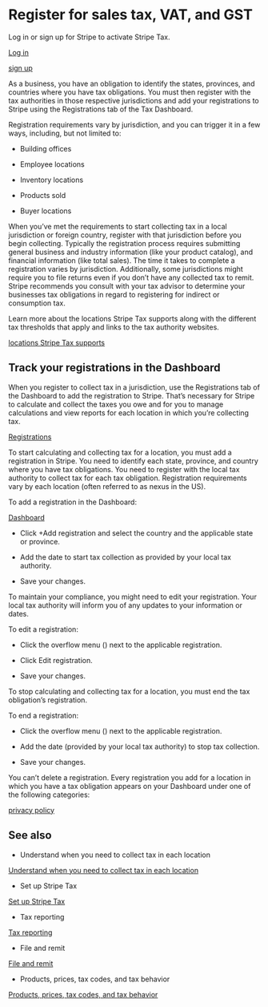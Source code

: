# Register for sales tax, VAT, and GST

Log in or sign up for Stripe to activate Stripe Tax.

[Log in](https://dashboard.stripe.com/settings/tax)

[sign up](https://dashboard.stripe.com/register)

As a business, you have an obligation to identify the states, provinces, and countries where you have tax obligations. You must then register with the tax authorities in those respective jurisdictions and add your registrations to Stripe using the Registrations tab of the Tax Dashboard.

Registration requirements vary by jurisdiction, and you can trigger it in a few ways, including, but not limited to:

- Building offices

- Employee locations

- Inventory locations

- Products sold

- Buyer locations

When you’ve met the requirements to start collecting tax in a local jurisdiction or foreign country, register with that jurisdiction before you begin collecting. Typically the registration process requires submitting general business and industry information (like your product catalog), and financial information (like total sales). The time it takes to complete a registration varies by jurisdiction. Additionally, some jurisdictions might require you to file returns even if you don’t have any collected tax to remit. Stripe recommends you consult with your tax advisor to determine your businesses tax obligations in regard to registering for indirect or consumption tax.

Learn more about the locations Stripe Tax supports along with the different tax thresholds that apply and links to the tax authority websites.

[locations Stripe Tax supports](/tax/supported-countries)

## Track your registrations in the Dashboard

When you register to collect tax in a jurisdiction, use the Registrations tab of the Dashboard to add the registration to Stripe. That’s necessary for Stripe to calculate and collect the taxes you owe and for you to manage calculations and view reports for each location in which you’re collecting tax.

[Registrations](https://dashboard.stripe.com/test/tax/registrations)

To start calculating and collecting tax for a location, you must add a registration in Stripe. You need to identify each state, province, and country where you have tax obligations. You need to register with the local tax authority to collect tax for each tax obligation. Registration requirements vary by each location (often referred to as nexus in the US).

To add a registration in the Dashboard:

[Dashboard](https://dashboard.stripe.com/tax/registrations)

- Click +Add registration and select the country and the applicable state or province.

- Add the date to start tax collection as provided by your local tax authority.

- Save your changes.

To maintain your compliance, you might need to edit your registration. Your local tax authority will inform you of any updates to your information or dates.

To edit a registration:

- Click the overflow menu () next to the applicable registration.

- Click Edit registration.

- Save your changes.

To stop calculating and collecting tax for a location, you must end the tax obligation’s registration.

To end a registration:

- Click the overflow menu () next to the applicable registration.

- Add the date (provided by your local tax authority) to stop tax collection.

- Save your changes.

You can’t delete a registration. Every registration you add for a location in which you have a tax obligation appears on your Dashboard under one of the following categories:

[privacy policy](https://stripe.com/privacy)

## See also

- Understand when you need to collect tax in each location

[Understand when you need to collect tax in each location](/tax/supported-countries)

- Set up Stripe Tax

[Set up Stripe Tax](/tax/set-up)

- Tax reporting

[Tax reporting](/tax/reports)

- File and remit

[File and remit](/tax/filing)

- Products, prices, tax codes, and tax behavior

[Products, prices, tax codes, and tax behavior](/tax/products-prices-tax-codes-tax-behavior)
